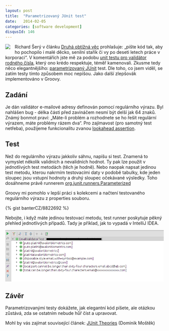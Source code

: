 ```yaml
---
layout: post
title:  "Parametrizovaný JUnit test"
date:   2014-02-05
categories: [software development]
disqusId: 146
---
```

<div style="float: left; margin: 0 1em 1em 0; text-align: center;"><a href="http://openclipart.org/detail/29641/quality-control:-approved-by-stijnbern-29641"><img src="http://openclipart.org/image/150px/svg_to_png/29641/1267371838.png" /></a></div>Richard Šerý v článku <a href="http://www.aspectworks.com/2014/02/druha-obtizna-vec">Druhá obtížná věc</a> prohlašuje: „pište kód tak, aby ho pochopilo i malé děcko, senilní stařík či vy po deseti letech práce v korporaci“. V komentářích jste mě za podobu <a href="/item/113">unit testu pro validátor rodného čísla</a>, který ono krédo respektuje, téměř kamenovali. Zkusme tedy něco elegantnějšího: <a href="http://junit.org/javadoc/latest/org/junit/runners/Parameterized.html">parametrizovaný JUnit</a> test. Dle toho, co jsem viděl, se zatím testy tímto způsobem moc nepíšou. Jako další zlepšovák implementováno v Groovy.
<!--more-->

Zadání
------

Je dán validátor e-mailové adresy definován pomocí regulárního výrazu. Byl nahlášen bug - délka části před zavináčem nesmí být delší jak 64&nbsp;znaků. Známý bonmot praví: „Máte-li problém a rozhodnete se ho řešit regulární výrazem, máte problémy rázem dva“. Pro zajímavost (pro samotný test netřeba), použijeme funkcionalitu zvanou <a href="http://www.regular-expressions.info/lookaround.html">lookahead assertion</a>.

Test
------

Než do regulárního výrazu jakkoliv sáhnu, napíšu si test. Znamená to vymyslet několik validních a nevalidních hodnot. Ty pak lze použít v jednotlivých test metodách (těch je hodně). Nebo naopak napsat jedinou test metodu, kterou nakrmím testovacími daty v podobě tabulky, kde jeden sloupec jsou vstupní hodnoty a druhý sloupec očekávané výsledky. Toho dosáhneme právě runnerem  <a href="http://junit.org/javadoc/latest/org/junit/runners/Parameterized.html">org.junit.runners.Parameterized</a>

Groovy mi pomohlo v lepší práci s kolekcemi a načtení testovaného regulárního výrazu z properties souboru.

{% gist banterCZ/8822692 %}

Nebojte, i když máte jedinou testovací metodu, test runner poskytuje pěkný přehled 
jednotlivých 
případů. 
Tady je příklad, jak to vypadá v IntelliJ IDEA.

![](/assets/2014-02-05/20140205-idea.png)

Závěr
------

Parametrizovanými testy dokážete, jak elegantní kód píšete, ale otázkou zůstává, zda se ostatním nebude hůř číst a upravovat.

Mohl by vás zajímat související článek: <a href="http://www.dominik-mostek.cz/blog/junit-theories/">JUnit Theories</a> (Dominik Moštěk)
